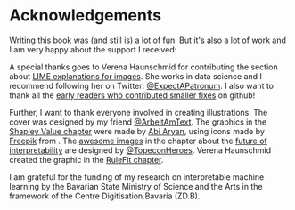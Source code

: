 # Acknowledgements

Writing this book was (and still is) a lot of fun.
But it's also a lot of work and I am very happy about the support I received:

A special thanks goes to Verena Haunschmid for contributing the section about [LIME explanations for images](#images-lime).
She works in data science and I recommend following her on Twitter: [\@ExpectAPatronum](https://twitter.com/ExpectAPatronum).
I also want to thank all the [early readers who contributed smaller fixes](https://github.com/christophM/interpretable-ml-book/graphs/contributors) on github!

Further, I want to thank everyone involved in creating illustrations: 
The cover was designed by my friend [\@ArbeitAmText](https://twitter.com/ArbeitAmText). 
The graphics in the [Shapley Value chapter](#shapley) were made by [Abi Aryan](https://twitter.com/GoAbiAryan), using icons made by [Freepik](http://www.freepik.com/) from [](www.flaticon.com).
The [awesome images](http://www.chojugiga.com/) in the chapter about the [future of interpretability](#future) are designed by [\@TopeconHeroes](https://twitter.com/topeconheroes).
Verena Haunschmid created the graphic in the [RuleFit chapter](#rulefit).


I am grateful for the funding of my research on interpretable machine learning by the Bavarian State Ministry of Science and the Arts in the framework of the Centre Digitisation.Bavaria (ZD.B).

